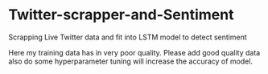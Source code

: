 # Twitter-scrapper-and-Sentiment
Scrapping Live Twitter data and fit into LSTM model to detect sentiment

Here my training data has in very poor quality. Please add good quality data also do some hyperparameter tuning will increase the accuracy of model. 
